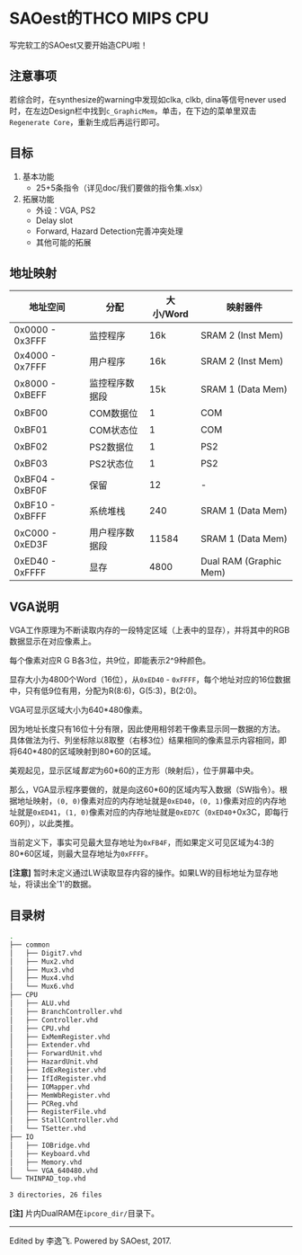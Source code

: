 # SAOest的THCO MIPS CPU

写完软工的SAOest又要开始造CPU啦！

## 注意事项

若综合时，在synthesize的warning中发现如clka, clkb, dina等信号never used时，在左边Design栏中找到```c_GraphicMem```，单击，在下边的菜单里双击```Regenerate Core```，重新生成后再运行即可。

## 目标

1. 基本功能
    - 25+5条指令（详见doc/我们要做的指令集.xlsx）
2. 拓展功能
    - 外设：VGA, PS2
    - Delay slot
    - Forward, Hazard Detection完善冲突处理
    - 其他可能的拓展

## 地址映射

|地址空间|分配|大小/Word|映射器件|
|---|---|---|---|
|0x0000 - 0x3FFF|监控程序|16k|SRAM 2 (Inst Mem)|
|0x4000 - 0x7FFF|用户程序|16k|SRAM 2 (Inst Mem)|
|0x8000 - 0xBEFF|监控程序数据段|15k|SRAM 1 (Data Mem)|
|0xBF00|COM数据位|1|COM|
|0xBF01|COM状态位|1|COM|
|0xBF02|PS2数据位|1|PS2|
|0xBF03|PS2状态位|1|PS2|
|0xBF04 - 0xBF0F|保留|12|-|
|0xBF10 - 0xBFFF|系统堆栈|240|SRAM 1 (Data Mem)|
|0xC000 - 0xED3F|用户程序数据段|11584|SRAM 1 (Data Mem)|
|0xED40 - 0xFFFF|显存|4800|Dual RAM (Graphic Mem)|

## VGA说明


VGA工作原理为不断读取内存的一段特定区域（上表中的显存），并将其中的RGB数据显示在对应像素上。

每个像素对应R G B各3位，共9位，即能表示2^9种颜色。

显存大小为4800个Word（16位），从```0xED40``` - ```0xFFFF```，每个地址对应的16位数据中，只有低9位有用，分配为R(8:6)，G(5:3)，B(2:0)。

VGA可显示区域大小为640\*480像素。

因为地址长度只有16位十分有限，因此使用相邻若干像素显示同一数据的方法。具体做法为行、列坐标除以8取整（右移3位）结果相同的像素显示内容相同，即将640\*480的区域映射到80\*60的区域。

美观起见，显示区域*暂定*为60\*60的正方形（映射后），位于屏幕中央。

那么，VGA显示程序要做的，就是向这60\*60的区域内写入数据（SW指令）。根据地址映射，```(0, 0)```像素对应的内存地址就是```0xED40```，```(0, 1)```像素对应的内存地址就是```0xED41```，```(1, 0)```像素对应的内存地址就是```0xED7C```（```0xED40```+0x3C，即每行60列），以此类推。

当前定义下，事实可见最大显存地址为```0xFB4F```，而如果定义可见区域为4:3的80\*60区域，则最大显存地址为```0xFFFF```。

**[注意]** 暂时未定义通过LW读取显存内容的操作。如果LW的目标地址为显存地址，将读出全'1'的数据。

## 目录树

```bash
.
├── common
│   ├── Digit7.vhd
│   ├── Mux2.vhd
│   ├── Mux3.vhd
│   ├── Mux4.vhd
│   └── Mux6.vhd
├── CPU
│   ├── ALU.vhd
│   ├── BranchController.vhd
│   ├── Controller.vhd
│   ├── CPU.vhd
│   ├── ExMemRegister.vhd
│   ├── Extender.vhd
│   ├── ForwardUnit.vhd
│   ├── HazardUnit.vhd
│   ├── IdExRegister.vhd
│   ├── IfIdRegister.vhd
│   ├── IOMapper.vhd
│   ├── MemWbRegister.vhd
│   ├── PCReg.vhd
│   ├── RegisterFile.vhd
│   ├── StallController.vhd
│   └── TSetter.vhd
├── IO
│   ├── IOBridge.vhd
│   ├── Keyboard.vhd
│   ├── Memory.vhd
│   └── VGA_640480.vhd
└── THINPAD_top.vhd

3 directories, 26 files
```

**[注]** 片内DualRAM在```ipcore_dir/```目录下。

***

Edited by 李逸飞. Powered by SAOest, 2017.
